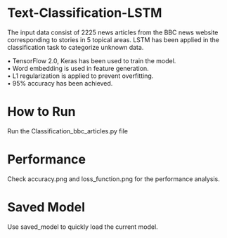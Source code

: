 # Text-Classification-LSTM

The input data consist of 2225 news articles from the BBC news website corresponding to stories in 5 topical areas. LSTM has been applied in the classification task to categorize unknown data. <br/>

• TensorFlow 2.0, Keras has been used to train the model.<br/>
• Word embedding is used in feature generation.<br/>
• L1 regularization is applied to prevent overfitting.<br/>
• 95% accuracy has been achieved.<br/>

# How to Run

Run the Classification_bbc_articles.py file

# Performance

Check accuracy.png and loss_function.png for the performance analysis.

# Saved Model

Use saved_model to quickly load the current model.

